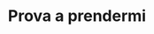 ---
layout: post
title: Prova a prendermi
director: Steven Spielberg
year: 2002
cover: https://images.mubicdn.net/images/film/1836/cache-9078-1619691341/image-w1280.jpg
imdb250: true
---